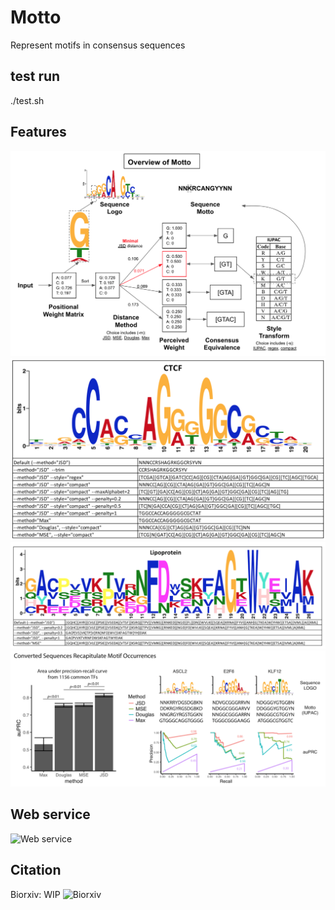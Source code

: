 # Motto
Represent motifs in consensus sequences

## test run
./test.sh

## Features
![Overview](https://github.com/MichaelMW/motto/blob/master/figures/Fig1.overview.png "Overview")
![Example usage: CTCF](https://github.com/MichaelMW/motto/blob/master/figures/Fig2.1.ctcf.png "Example usage: CTCF")
![Example usage: lipoprotein](https://github.com/MichaelMW/motto/blob/master/figures/Fig2.2.lipoAA.png "Example usage: lipoprotein")
![Benchmark](https://github.com/MichaelMW/motto/blob/master/figures/Fig3.benchmark.png "Benchmark")

## Web service
![Web service](http://wanglab.ucsd.edu/star/motto/ "Web service")

## Citation
Biorxiv: WIP
![Biorxiv]()

